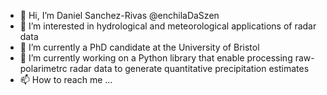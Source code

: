 - 👋 Hi, I’m Daniel Sanchez-Rivas @enchilaDaSzen
- 👀 I’m interested in hydrological and meteorological applications of radar data
- 🌱 I’m currently a PhD candidate at the University of Bristol
- 💞️ I’m currently working on a Python library that enable processing raw-polarimetrc radar data to generate quantitative precipitation estimates
- 📫 How to reach me ...

<span id="badgeCont111"><script type="text/javascript" src="https://publons.com/mashlets?el=badgeCont111&rid=AAV-5555-2021"></script></span>

<!---
enchilaDaSzen/enchilaDaSzen is a ✨ special ✨ repository because its `README.md` (this file) appears on your GitHub profile.
You can click the Preview link to take a look at your changes.
--->
